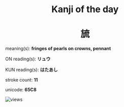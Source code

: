 <h1 align="center">Kanji of the day</h1>
<h1 align="center">旈</h1>
<p align="left">meaning(s): <b>fringes of pearls on crowns, pennant</b></p>
<p align="left">ON reading(s): <b>リュウ</b></p>
<p align="left">KUN reading(s): <b>はたあし</b></p>
<p align="left">stroke count: <b>11</b></p>
<p align="left">unicode: <b>65C8</b></p>
<p align="left"><img src="https://komarev.com/ghpvc/?username=tristanwagner-kanjioftheday&label=Views&color=0e75b6&style=flat" alt="views"/></p>
